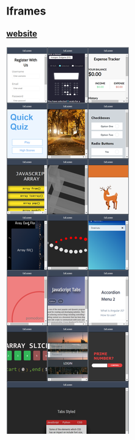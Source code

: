 # Iframes

## [website](https://iframeshowcase.netlify.app/)

![image](https://github.com/bgoonz/iframe-showcase/blob/master/iframe-showcase.png?raw=true)
